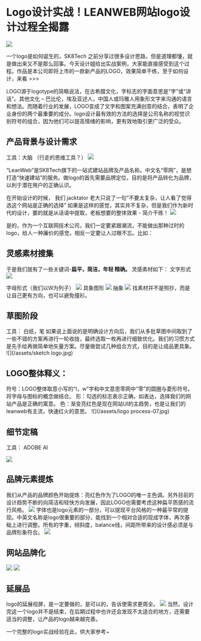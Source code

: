 # Logo设计实战！LEANWEB网站logo设计过程全揭露

![](/assets/TitleImage-09.jpg)

一个logo是如何诞生的，SK8Tech 之前分享过很多设计思路，但是道理都懂，就是做出来又不是那么回事。今天设计姐给出实战案例，大家能直接感受到这个过程。作品是本公司即将上市的一款新产品的LOGO，效果简单干练，至于如何设计，来看 >>>


LOGO源于logotype的简略说法，在古希腊文化，字标志的字面意思是“字”或“讲话”。其他文化 – 巴比伦，埃及亚述人，中国人或玛雅人用象形文字来沟通的语言和想法。而随着行业的发展，LOGO变成了文字和图案充满创意的结合，表明了企业身份的两个最重要的成分。logo设计最有效的方法的选择是公司名称的视觉识别符号的组合，因为他们可以提高情绪的影响，更有效地吸引更广泛的受众。

## 产品背景与设计需求

工具：大脑 （行走的思维工具？）
![](/assets/BRAINGIF.gif)

“LeanWeb”是SK8Tech旗下的一站式建站品牌及产品名称。中文名“零网”，是想打造“快速建站”的服务。做logo的首先需要品牌定位，目的是将产品转化为品牌，以利于潜在用户的正确认识。

在开始设计的时候， 我们 jacktator 老大只说了一句“不要太复杂，让人看了觉得选这个网站是正确的选择”  如果是这样的感觉，其实并不复杂，但是我们作为新时代的设计，要的就是从话语中提取，老板想要的整体效果 - 简介干练！
![](/assets/设计需求gif.gif)

是的，作为一个互联网技术公司，我们一定要紧跟潮流，不能做出那种过时的logo，给人一种廉价的感觉，相反一定要让人过眼不忘。比如：

## 灵感素材搜集

于是我们就有了一些关键词-**扁平，简洁，年轻 精确。**
灵感素材如下：
文字形式
![](/assets/灵感文字-03.png)

字母形式（我们以W为列子）
![](/assets/灵感字母-03.png)
具象图形
![](/assets/灵感具象-03.png)
抽象
![](/assets/灵感抽象-03.png)
找素材并不是照抄，而是让自己更有方向，也可以避免撞衫。

## 草图阶段

工具： 白纸，笔
如果说上面说的是明确设计方向后，我们从多批草图中间取到了一些不错的方案再进行一轮收拢，最终选取一枚再进行细致优化。我们的习惯方式是先手绘再做简单地矢量方案。尽量做尝试几种组合方式，目的是让成品更具象。
![](/assets/sketch logo.jpg)

## LOGO整体释义：

符号：LOGO整体取意小写的“l，w”字和中文意思零网中“零”的圆圈与菱形符号。将字母与图标的概念做结合。
形：勾选的标志表示正确，如表达，选择我们的网站产品是正确的寓意。
色：渐变亮红色是现在网站UI的主趋势，也是让我们的leanweb有主流，快速红火的意思。
![](/assets/logo process-07.jpg)

## 细节定稿

工具： ADOBE AI 

![](/assets/定案方案.jpg)

## 品牌元素提炼

我们从产品的品牌颜色开始提炼：亮红色作为了LOGO的唯一主色调。另外目前的设计趋势不断的向简洁和轻快方向发展，因此LOGO也需要考虑这种扁平质感的流行风格。
![](/assets/元素提炼.jpg)
字体也是logo元素的一部分，可以提现平台风格的一种最平常的提现。中英文名称是logo很重要的部分，能找到一个相对合适的现成字体，再次基础上进行调整。所有的字重，倾斜度，balance线，间距所带来的设计感必须是与品牌形象符合。
![](/assets/定稿.jpg)

## 网站品牌化

![](/assets/网站品牌化.jpg)
![](/assets/网站品牌化字体-05.jpg)

## 延展品
logo的延展视屏，是一定要做的，是可以的，告诉使需求更周全。
![](/assets/衍生品-07.jpg)
当然，设计完这一个logo并不是结束，在后期过程中也许还会发现不太适合的地方，还需要适当的调整，让产品的logo越来越完善。

一个完整的logo实战经验在此，供大家参考~
